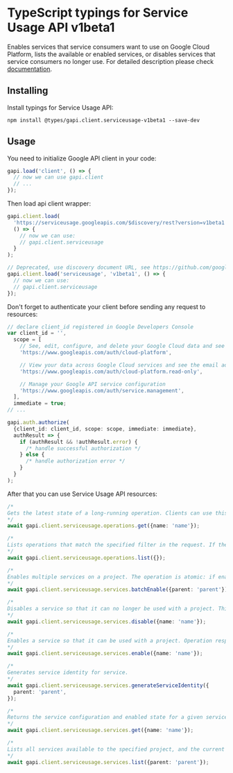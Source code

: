 # TypeScript typings for Service Usage API v1beta1

Enables services that service consumers want to use on Google Cloud Platform, lists the available or enabled services, or disables services that service consumers no longer use.
For detailed description please check [documentation](https://cloud.google.com/service-usage/).

## Installing

Install typings for Service Usage API:

```
npm install @types/gapi.client.serviceusage-v1beta1 --save-dev
```

## Usage

You need to initialize Google API client in your code:

```typescript
gapi.load('client', () => {
  // now we can use gapi.client
  // ...
});
```

Then load api client wrapper:

```typescript
gapi.client.load(
  'https://serviceusage.googleapis.com/$discovery/rest?version=v1beta1',
  () => {
    // now we can use:
    // gapi.client.serviceusage
  }
);
```

```typescript
// Deprecated, use discovery document URL, see https://github.com/google/google-api-javascript-client/blob/master/docs/reference.md#----gapiclientloadname----version----callback--
gapi.client.load('serviceusage', 'v1beta1', () => {
  // now we can use:
  // gapi.client.serviceusage
});
```

Don't forget to authenticate your client before sending any request to resources:

```typescript
// declare client_id registered in Google Developers Console
var client_id = '',
  scope = [
    // See, edit, configure, and delete your Google Cloud data and see the email address for your Google Account.
    'https://www.googleapis.com/auth/cloud-platform',

    // View your data across Google Cloud services and see the email address of your Google Account
    'https://www.googleapis.com/auth/cloud-platform.read-only',

    // Manage your Google API service configuration
    'https://www.googleapis.com/auth/service.management',
  ],
  immediate = true;
// ...

gapi.auth.authorize(
  {client_id: client_id, scope: scope, immediate: immediate},
  authResult => {
    if (authResult && !authResult.error) {
      /* handle successful authorization */
    } else {
      /* handle authorization error */
    }
  }
);
```

After that you can use Service Usage API resources: <!-- TODO: make this work for multiple namespaces -->

```typescript
/*
Gets the latest state of a long-running operation. Clients can use this method to poll the operation result at intervals as recommended by the API service.
*/
await gapi.client.serviceusage.operations.get({name: 'name'});

/*
Lists operations that match the specified filter in the request. If the server doesn't support this method, it returns `UNIMPLEMENTED`.
*/
await gapi.client.serviceusage.operations.list({});

/*
Enables multiple services on a project. The operation is atomic: if enabling any service fails, then the entire batch fails, and no state changes occur. Operation response type: `google.protobuf.Empty`
*/
await gapi.client.serviceusage.services.batchEnable({parent: 'parent'});

/*
Disables a service so that it can no longer be used with a project. This prevents unintended usage that may cause unexpected billing charges or security leaks. It is not valid to call the disable method on a service that is not currently enabled. Callers will receive a `FAILED_PRECONDITION` status if the target service is not currently enabled. Operation response type: `google.protobuf.Empty`
*/
await gapi.client.serviceusage.services.disable({name: 'name'});

/*
Enables a service so that it can be used with a project. Operation response type: `google.protobuf.Empty`
*/
await gapi.client.serviceusage.services.enable({name: 'name'});

/*
Generates service identity for service.
*/
await gapi.client.serviceusage.services.generateServiceIdentity({
  parent: 'parent',
});

/*
Returns the service configuration and enabled state for a given service.
*/
await gapi.client.serviceusage.services.get({name: 'name'});

/*
Lists all services available to the specified project, and the current state of those services with respect to the project. The list includes all public services, all services for which the calling user has the `servicemanagement.services.bind` permission, and all services that have already been enabled on the project. The list can be filtered to only include services in a specific state, for example to only include services enabled on the project.
*/
await gapi.client.serviceusage.services.list({parent: 'parent'});
```
